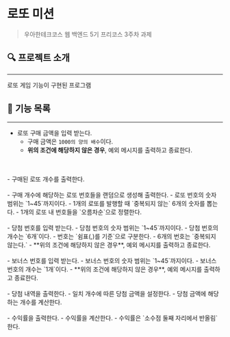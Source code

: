 # 로또 미션

> 우아한테크코스 웹 백엔드 5기 프리코스 3주차 과제

## 🔍 프로젝트 소개

---

로또 게임 기능이 구현된 프로그램

## 🚀 기능 목록

---

- 로또 구매 금액을 입력 받는다.
    - 구매 금액은 `1000의 양의 배수`이다.
    - **위의 조건에 해당하지 않은 경우**, 예외 메시지를 출력하고 종료한다.
<br>
<br>
- 구매된 로또 개수를 출력한다.
<br>
<br>
- 구매 개수에 해당하는 로또 번호들을 랜덤으로 생성해 출력한다.
    - 로또 번호의 숫자 범위는 `1~45`까지이다.
    - 1개의 로또를 발행할 때 `중복되지 않는` 6개의 숫자를 뽑는다.
    - 1개의 로또 내 번호들을 `오름차순`으로 정렬한다.
<br>
<br>
- 당첨 번호를 입력 받는다.
    - 당첨 번호의 숫자 범위는 `1~45`까지이다.
    - 당첨 번호의 개수는 `6개`이다.
    - 번호는 `쉼표(,)를 기준`으로 구분한다.
    - 6개의 번호는 `중복되지 않는다.`
    - **위의 조건에 해당하지 않은 경우**, 예외 메시지를 출력하고 종료한다.
<br>
<br>
- 보너스 번호를 입력 받는다.
    - 보너스 번호의 숫자 범위는 `1~45`까지이다.
    - 보너스 번호의 개수는 `1개`이다.
    - **위의 조건에 해당하지 않은 경우**, 예외 메시지를 출력하고 종료한다.
<br>
<br>
- 당첨 내역을 출력한다.
  - 일치 개수에 따른 당첨 금액을 설정한다.
  - 당첨 금액에 해당하는 개수를 계산한다.
<br>
<br>
- 수익률을 출력한다.
  - 수익률을 계산한다.
  - 수익률은 `소수점 둘째 자리에서 반올림`한다.
<br>
<br>